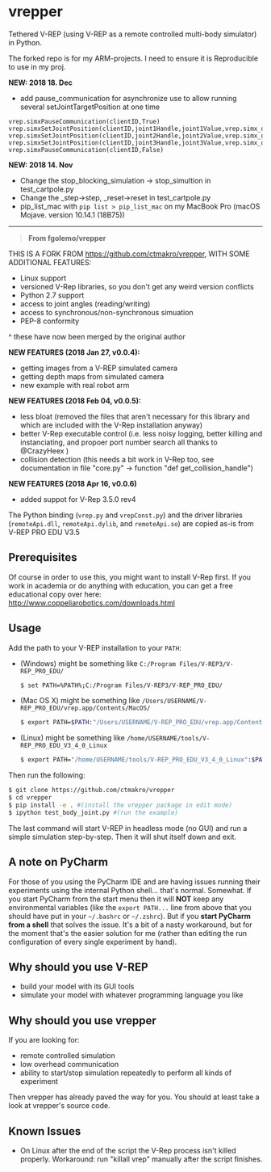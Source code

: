 # vrepper

Tethered V-REP (using V-REP as a remote controlled multi-body simulator) in Python.





The forked repo is for my ARM-projects. I need to ensure it is Reproducible to use in my proj.

**NEW: 2018 18. Dec**
- add pause_communication for asynchronize use to allow running several setJointTargetPosition at one time
```
vrep.simxPauseCommunication(clientID,True)
vrep.simxSetJointPosition(clientID,joint1Handle,joint1Value,vrep.simx_opmode_oneshot)
vrep.simxSetJointPosition(clientID,joint2Handle,joint2Value,vrep.simx_opmode_oneshot)
vrep.simxSetJointPosition(clientID,joint3Handle,joint3Value,vrep.simx_opmode_oneshot)
vrep.simxPauseCommunication(clientID,False)
```

**NEW: 2018 14. Nov**
- Change the stop_blocking_simulation -> stop_simultion in test_cartpole.py
- Change the _step->step, _reset->reset in test_cartpole.py
- pip_list_mac with `pip list > pip_list_mac` on my MacBook Pro (macOS Mojave. version 10.14.1 (18B75))




---   

> **From  fgolemo/vrepper**

THIS IS A FORK FROM https://github.com/ctmakro/vrepper, WITH SOME ADDITIONAL FEATURES:

- Linux support
- versioned V-Rep libraries, so you don't get any weird version conflicts
- Python 2.7 support
- access to joint angles (reading/writing)
- access to synchronous/non-synchronous simuation
- PEP-8 conformity 


^ these have now been merged by the original author

**NEW FEATURES (2018 Jan 27, v0.0.4):**
- getting images from a V-REP simulated camera
- getting depth maps from simulated camera
- new example with real robot arm

**NEW FEATURES (2018 Feb 04, v0.0.5):**
- less bloat (removed the files that aren't necessary for this library and which are included with the V-Rep installation anyway)
- better V-Rep executable control (i.e. less noisy logging, better killing and instanciating, and propoer port number search all thanks to @CrazyHeex )
- collision detection (this needs a bit work in V-Rep too, see documentation in file "core.py" -> function "def get_collision_handle")

**NEW FEATURES (2018 Apr 16, v0.0.6)**
- added suppot for V-Rep 3.5.0 rev4


The Python binding (`vrep.py` and `vrepConst.py`) and the driver libraries (`remoteApi.dll`, `remoteApi.dylib`, and `remoteApi.so`) are copied as-is from V-REP PRO EDU V3.5


## Prerequisites

Of course in order to use this, you might want to install V-Rep first. If you work in academia or do anything with education, you can get a free educational copy over here: http://www.coppeliarobotics.com/downloads.html 


## Usage

Add the path to your V-REP installation to your `PATH`:

- (Windows) might be something like `C:/Program Files/V-REP3/V-REP_PRO_EDU/`

  ```bash
  $ set PATH=%PATH%;C:/Program Files/V-REP3/V-REP_PRO_EDU/
  ```

- (Mac OS X) might be something like `/Users/USERNAME/V-REP_PRO_EDU/vrep.app/Contents/MacOS/`

  ```bash
  $ export PATH=$PATH:"/Users/USERNAME/V-REP_PRO_EDU/vrep.app/Contents/MacOS/"
  ```

- (Linux) might be something like `/home/USERNAME/tools/V-REP_PRO_EDU_V3_4_0_Linux`

  ```bash
  $ export PATH="/home/USERNAME/tools/V-REP_PRO_EDU_V3_4_0_Linux":$PATH
  ```

Then run the following:

```bash
$ git clone https://github.com/ctmakro/vrepper
$ cd vrepper
$ pip install -e . #(install the vrepper package in edit mode)
$ ipython test_body_joint.py #(run the example)
```

The last command will start V-REP in headless mode (no GUI) and run a simple simulation step-by-step. Then it will shut itself down and exit.

## A note on PyCharm

For those of you using the PyCharm IDE and are having issues running their experiments using the internal Python shell... that's normal. Somewhat. If you start PyCharm from the start menu then it will **NOT** keep any environmental variables (like the `export PATH...` line from above that you should have put in your `~/.bashrc` or `~/.zshrc`). But if you **start PyCharm from a shell** that solves the issue. It's a bit of a nasty workaround, but for the moment that's the easier solution for me (rather than editing the run configuration of every single experiment by hand).

## Why should you use V-REP

- build your model with its GUI tools
- simulate your model with whatever programming language you like

## Why should you use vrepper

If you are looking for:

- remote controlled simulation
- low overhead communication
- ability to start/stop simulation repeatedly to perform all kinds of experiment

Then vrepper has already paved the way for you. You should at least take a look at vrepper's source code.

## Known Issues

- On Linux after the end of the script the V-Rep process isn't killed properly. Workaround: run "killall vrep" manually after the script finishes.
